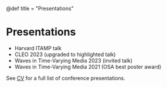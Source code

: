 @def title = "Presentations"

# Presentations

- Harvard ITAMP talk
- CLEO 2023 (upgraded to highlighted talk)
- Waves in Time-Varying Media 2023 (invited talk)
- Waves in Time-Varying Media 2021 (OSA best poster award)

See [CV](/assets/jamison_CV.pdf) for a full list of conference presentations.
